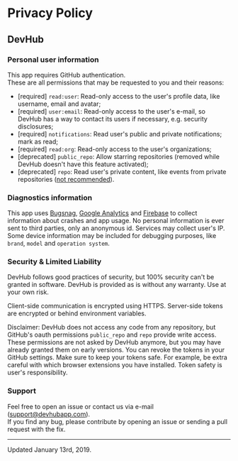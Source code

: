 # Privacy Policy
## DevHub

### Personal user information
This app requires GitHub authentication.<br/>
These are all permissions that may be requested to you and their reasons:

- [required] `read:user`: Read-only access to the user's profile data, like username, email and avatar;
- [required] `user:email`: Read-only access to the user's e-mail, so DevHub has a way to contact its users if necessary, e.g. security disclosures;
- [required] `notifications`: Read user's public and private notifications; mark as read;
- [required] `read:org`: Read-only access to the user's organizations;
- [deprecated] `public_repo`: Allow starring repositories (removed while DevHub doesn't have this feature activated);
- [deprecated] `repo`: Read user's private content, like events from private repositories ([not recommended](https://github.com/devhubapp/devhub/issues/32)).


### Diagnostics information
This app uses [Bugsnag](https://bugsnag.com), [Google Analytics](https://analytics.google.com/) and [Firebase](https://firebase.google.com/) to collect information about crashes and app usage. 
No personal information is ever sent to third parties, only an anonymous id. Services may collect user's IP. Some device information may be included for debugging purposes, like `brand`, `model` and `operation system`.


### Security & Limited Liability

DevHub follows good practices of security, but 100% security can't be granted in software. DevHub is provided as is without any warranty. Use at your own risk.

Client-side communication is encrypted using HTTPS. Server-side tokens are encrypted or behind environment variables.

Disclaimer: DevHub does not access any code from any repository, but GitHub's oauth permissions `public_repo` and `repo` provide write access. These permissions are not asked by DevHub anymore, but you may have already granted them on early versions. You can revoke the tokens in your GitHub settings. Make sure to keep your tokens safe. For example, be extra careful with which browser extensions you have installed. Token safety is user's responsibility.


### Support
Feel free to open an issue or contact us via e-mail ([support@devhubapp.com](mailto:support@devhubapp.com)).<br/>
If you find any bug, please contribute by opening an issue or sending a pull request with the fix.

---

Updated January 13rd, 2019.
